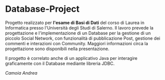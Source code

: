 # Database-Project

Progetto realizzato per **l'esame di Basi di Dati** del corso di Laurea in Informatica presso l'Università degli Studi di Salerno. 
Il lavoro prevede la progettazione e l'implementazione di un Database per la gestione di un piccolo Social Network, con funzionalità di pubblicazione Post, gestione dei commenti e interazioni con Community. Maggiori informazioni circa la progettazione sono disponibili nella presentazione.

Il progetto è correlato anche di un applicativo Java per interagire graficamente con il Database mediante libreria JDBC.

*Camoia Andrea*
